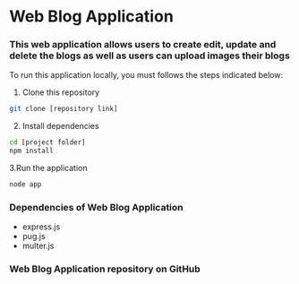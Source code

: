# Web Blog Application

### This web application allows users to create edit, update and delete the blogs as well as users can upload images their blogs

To run this application locally, you must follows the steps indicated below:

1. Clone this repository
```bash
git clone [repository link]
```
2. Install dependencies
```bash
cd [project folder]
npm install
```
3.Run the application
```bash
node app
```

### Dependencies of Web Blog Application
- express.js
- pug.js
- multer.js

### Web Blog Application repository on GitHub
